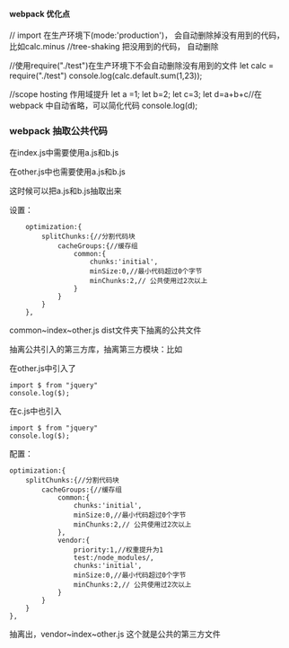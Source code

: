#### webpack 优化点

// import 在生产环境下(mode:'production')， 会自动删除掉没有用到的代码，比如calc.minus
//tree-shaking 把没用到的代码， 自动删除

//使用require("./test")在生产环境下不会自动删除没有用到的文件
	let calc = require("./test")
	console.log(calc.default.sum(1,23));	


//scope hosting 作用域提升
	let a =1;
	let b=2;
	let c=3;
	let d=a+b+c//在webpack 中自动省略，可以简化代码
	console.log(d);

### webpack 抽取公共代码

在index.js中需要使用a.js和b.js

在other.js中也需要使用a.js和b.js

这时候可以把a.js和b.js抽取出来

设置：

		optimization:{
			splitChunks:{//分割代码块
				cacheGroups:{//缓存组
					common:{
						chunks:'initial',
						minSize:0,//最小代码超过0个字节
						minChunks:2,// 公共使用过2次以上
					}
				}
			}
		},

common~index~other.js dist文件夹下抽离的公共文件

抽离公共引入的第三方库，抽离第三方模块：比如

在other.js中引入了

	import $ from "jquery"
	console.log($);

在c.js中也引入

	import $ from "jquery"
	console.log($);


配置：

	optimization:{
		splitChunks:{//分割代码块
			cacheGroups:{//缓存组
				common:{
					chunks:'initial',
					minSize:0,//最小代码超过0个字节
					minChunks:2,// 公共使用过2次以上
				},
				vendor:{
					priority:1,//权重提升为1
					test:/node_modules/,
					chunks:'initial',
					minSize:0,//最小代码超过0个字节
					minChunks:2,// 公共使用过2次以上
				}
			}
		}
	},

抽离出，vendor~index~other.js  这个就是公共的第三方文件
